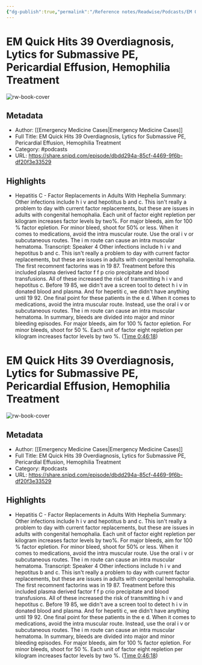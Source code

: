 ```yaml
---
{"dg-publish":true,"permalink":"/Reference notes/Readwise/Podcasts/EM Quick Hits 39 Overdiagnosis, Lytics for Submassive PE, Pericardial Effusion, Hemophilia Treatment/"}
---
```


# EM Quick Hits 39 Overdiagnosis, Lytics for Submassive PE, Pericardial Effusion, Hemophilia Treatment

![rw-book-cover](https://images.weserv.nl/?url=https%3A%2F%2Femergencymedicinecases.com%2Fwp-content%2Fuploads%2Fpowerpress%2FEMCases-logo-3000.jpg&w=100&h=100)

## Metadata
- Author: [[Emergency Medicine Cases\|Emergency Medicine Cases]]
- Full Title: EM Quick Hits 39 Overdiagnosis, Lytics for Submassive PE, Pericardial Effusion, Hemophilia Treatment
- Category: #podcasts
- URL: https://share.snipd.com/episode/dbdd294a-85cf-4469-9f6b-df20f3e33529

## Highlights
- Hepatitis C - Factor Replacements in Adults With Hephelia
  Summary:
  Other infections include h i v and hepotitus b and c. This isn't really a problem to day with current factor replacements, but these are issues in adults with congenital hemophalia. Each unit of factor eight repletion per kilogram increases factor levels by two%. For major bleeds, aim for 100 % factor epletion. For minor bleed, shoot for 50% or less. When it comes to medications, avoid the intra muscular route. Use the oral i v or subcutaneous routes. The i m route can cause an intra muscular hematoma.
  Transcript:
  Speaker 4
  Other infections include h i v and hepotitus b and c. This isn't really a problem to day with current factor replacements, but these are issues in adults with congenital hemophalia. The first recomnent factorins was in 19 87. Treatment before this included plasma derived factor f f p crio precipitate and blood transfusions. All of these increased the risk of transmitting h i v and hepotitus c. Before 19 85, we didn't ave a screen tool to detect h i v in donated blood and plasma. And for hepetiti c, we didn't have anything until 19 92. One final point for these patients in the e d. When it comes to medications, avoid the intra muscular route. Instead, use the oral i v or subcutaneous routes. The i m route can cause an intra muscular hematoma. In summary, bleeds are divided into major and minor bleeding episodes. For major bleeds, aim for 100 % factor epletion. For minor bleeds, shoot for 50 %. Each unit of factor eight repletion per kilogram increases factor levels by two %. ([Time 0:46:18](https://share.snipd.com/snip/c95102fe-1d4e-463c-ab97-bb5dbc2dbfa9))
# EM Quick Hits 39 Overdiagnosis, Lytics for Submassive PE, Pericardial Effusion, Hemophilia Treatment

![rw-book-cover](https://readwise-assets.s3.amazonaws.com/static/images/article1.be68295a7e40.png)

## Metadata
- Author: [[Emergency Medicine Cases\|Emergency Medicine Cases]]
- Full Title: EM Quick Hits 39 Overdiagnosis, Lytics for Submassive PE, Pericardial Effusion, Hemophilia Treatment
- Category: #podcasts
- URL: https://share.snipd.com/episode/dbdd294a-85cf-4469-9f6b-df20f3e33529

## Highlights
- Hepatitis C - Factor Replacements in Adults With Hephelia
  Summary:
  Other infections include h i v and hepotitus b and c. This isn't really a problem to day with current factor replacements, but these are issues in adults with congenital hemophalia. Each unit of factor eight repletion per kilogram increases factor levels by two%. For major bleeds, aim for 100 % factor epletion. For minor bleed, shoot for 50% or less. When it comes to medications, avoid the intra muscular route. Use the oral i v or subcutaneous routes. The i m route can cause an intra muscular hematoma.
  Transcript:
  Speaker 4
  Other infections include h i v and hepotitus b and c. This isn't really a problem to day with current factor replacements, but these are issues in adults with congenital hemophalia. The first recomnent factorins was in 19 87. Treatment before this included plasma derived factor f f p crio precipitate and blood transfusions. All of these increased the risk of transmitting h i v and hepotitus c. Before 19 85, we didn't ave a screen tool to detect h i v in donated blood and plasma. And for hepetiti c, we didn't have anything until 19 92. One final point for these patients in the e d. When it comes to medications, avoid the intra muscular route. Instead, use the oral i v or subcutaneous routes. The i m route can cause an intra muscular hematoma. In summary, bleeds are divided into major and minor bleeding episodes. For major bleeds, aim for 100 % factor epletion. For minor bleeds, shoot for 50 %. Each unit of factor eight repletion per kilogram increases factor levels by two %. ([Time 0:46:18](https://share.snipd.com/snip/c95102fe-1d4e-463c-ab97-bb5dbc2dbfa9))
